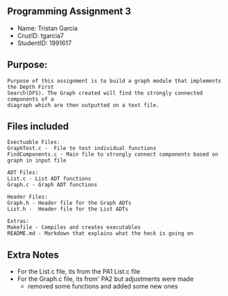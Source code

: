 ## Programming Assignment 3 
* Name: Tristan Garcia
* CruzID: tgarcia7
* StudentID: 1991617

## Purpose:
    Purpose of this assignment is to build a graph module that implements the Depth First 
    Search(DFS). The Graph created will find the strongly connected components of a 
    diagraph which are then outputted on a text file. 

## Files included
    Exectuable Files:
    GraphTest.c -  File to test individual functions 
    FindComponents.c - Main file to strongly connect components based on graph in input file

    ADT Files:
    List.c - List ADT functions
    Graph.c - Graph ADT functions

    Header Files:
    Graph.h - Header file for the Graph ADTs
    List.h -  Header file for the List ADTs

    Extras:
    Makefile - Compiles and creates executables
    README.md - Markdown that explains what the heck is going on

## Extra Notes
* For the List.c file, its from the PA1 List.c file
* For the Graph.c file, its from' PA2 but adjustments were made
    * removed some functions and added some new ones

